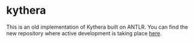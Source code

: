 # kythera

This is an old implementation of Kythera built on ANTLR. You can find the new repository where active development is taking place [here](https://github.com/kevwu/kythera).

